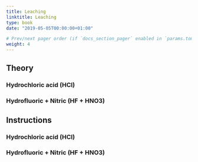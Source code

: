 ```yaml
---
title: Leaching
linktitle: Leaching
type: book
date: "2019-05-05T00:00:00+01:00"

# Prev/next pager order (if `docs_section_pager` enabled in `params.toml`)
weight: 4
---
```


## Theory

### Hydrochloric acid (HCl)

### Hydrofluoric + Nitric (HF + HNO3)


## Instructions

### Hydrochloric acid (HCl)

### Hydrofluoric + Nitric (HF + HNO3)